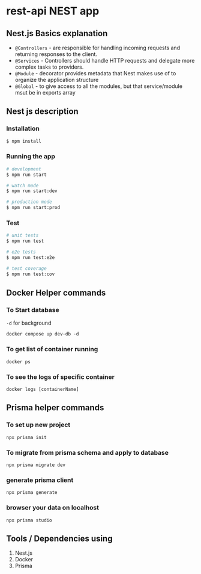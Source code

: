 # rest-api NEST app
## Nest.js Basics explanation
- `@Controllers` - are responsible for handling incoming requests and returning responses to the client.
- `@Services` - Controllers should handle HTTP requests and delegate more complex tasks to providers.
- `@Module` - decorator provides metadata that Nest makes use of to organize the application structure
- `@Global` - to give access to all the modules, but that service/module msut be in exports array
## Nest js description
### Installation
```bash
$ npm install
```
### Running the app
```bash
# development
$ npm run start

# watch mode
$ npm run start:dev

# production mode
$ npm run start:prod
```
### Test
```bash
# unit tests
$ npm run test

# e2e tests
$ npm run test:e2e

# test coverage
$ npm run test:cov
```

## Docker Helper commands
### To Start database
`-d` for background
```
docker compose up dev-db -d
```
### To get list of container running
```
docker ps
```

### To see the logs of specific container
```
docker logs [containerName]
```
## Prisma helper commands
### To set up new project
```
npx prisma init
```
### To migrate from prisma schema and apply to database
```
npx prisma migrate dev
```
### generate prisma client 
```
npx prisma generate
```

### browser your data on localhost
```
npx prisma studio
```

## Tools / Dependencies using
1. Nest.js
2. Docker
3. Prisma
